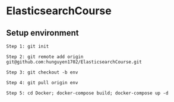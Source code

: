 # ElasticsearchCourse

## Setup environment

```
Step 1: git init

Step 2: git remote add origin git@github.com:hunguyen1702/ElasticsearchCourse.git

Step 3: git checkout -b env

Step 4: git pull origin env

Step 5: cd Docker; docker-compose build; docker-compose up -d
```
